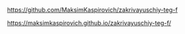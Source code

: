 https://github.com/MaksimKaspirovich/zakrivayuschiy-teg-f

https://maksimkaspirovich.github.io/zakrivayuschiy-teg-f/